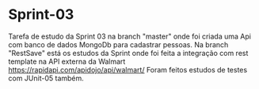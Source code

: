 # Sprint-03
Tarefa de estudo da Sprint 03 na branch "master" onde foi criada uma Api com banco de dados MongoDb para cadastrar pessoas.
Na branch "RestSave" está os estudos da Sprint onde foi feita a integração com rest template na API externa da Walmart https://rapidapi.com/apidojo/api/walmart/ 
Foram feitos estudos de testes com JUnit-05 também.

